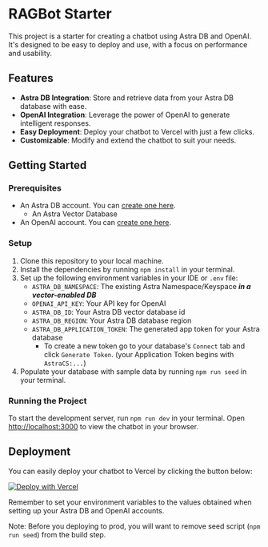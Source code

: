 # RAGBot Starter

This project is a starter for creating a chatbot using Astra DB and OpenAI. It's designed to be easy to deploy and use, with a focus on performance and usability.

## Features

- **Astra DB Integration**: Store and retrieve data from your Astra DB database with ease.
- **OpenAI Integration**: Leverage the power of OpenAI to generate intelligent responses.
- **Easy Deployment**: Deploy your chatbot to Vercel with just a few clicks.
- **Customizable**: Modify and extend the chatbot to suit your needs.

## Getting Started

### Prerequisites

- An Astra DB account. You can [create one here](https://astra.datastax.com/register).
    - An Astra Vector Database
- An OpenAI account. You can [create one here](https://platform.openai.com/).

### Setup

1. Clone this repository to your local machine.
2. Install the dependencies by running `npm install` in your terminal.
3. Set up the following environment variables in your IDE or `.env` file:
    - `ASTRA_DB_NAMESPACE`: The existing Astra Namespace/Keyspace **_in a vector-enabled DB_**
    - `OPENAI_API_KEY`: Your API key for OpenAI
    - `ASTRA_DB_ID`: Your Astra DB vector database id
    - `ASTRA_DB_REGION`: Your Astra DB database region
    - `ASTRA_DB_APPLICATION_TOKEN`: The generated app token for your Astra database
        - To create a new token go to your database's `Connect` tab and click `Generate Token`. (your Application Token begins with `AstraCS:...`)
4. Populate your database with sample data by running `npm run seed` in your terminal.

### Running the Project

To start the development server, run `npm run dev` in your terminal. Open [http://localhost:3000](http://localhost:3000) to view the chatbot in your browser.

## Deployment

You can easily deploy your chatbot to Vercel by clicking the button below:

[![Deploy with Vercel](https://vercel.com/button)](https://vercel.com/new/clone?repository-url=https://github.com/datastax/ragbot-starter&env=ASTRA_DB_NAMESPACE,OPENAI_API_KEY,ASTRA_DB_ID,ASTRA_DB_REGION,ASTRA_DB_APPLICATION_TOKEN)

Remember to set your environment variables to the values obtained when setting up your Astra DB and OpenAI accounts.

Note: Before you deploying to prod, you will want to remove seed script (`npm run seed`) from the build step.
